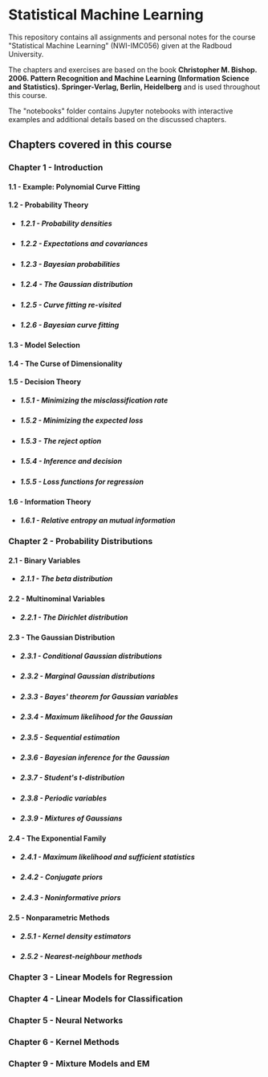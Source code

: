 # Statistical Machine Learning

This repository contains all assignments and personal notes for the course "Statistical Machine Learning" (NWI-IMC056) given at the Radboud University. 

The chapters and exercises are based on the book **Christopher M. Bishop. 2006. Pattern Recognition and Machine Learning (Information Science and Statistics). Springer-Verlag, Berlin, Heidelberg** and is used throughout this course.

The "notebooks" folder contains Jupyter notebooks with interactive examples and additional details based on the discussed chapters.


## Chapters covered in this course

### Chapter 1 - Introduction

#### 1.1 - Example: Polynomial Curve Fitting

#### 1.2 - Probability Theory

* ##### 1.2.1 - Probability densities
* ##### 1.2.2 - Expectations and covariances
* ##### 1.2.3 - Bayesian probabilities
* ##### 1.2.4 - The Gaussian distribution
* ##### 1.2.5 - Curve fitting re-visited
* ##### 1.2.6 - Bayesian curve fitting

#### 1.3 - Model Selection
#### 1.4 - The Curse of Dimensionality
#### 1.5 - Decision Theory

* ##### 1.5.1 - Minimizing the misclassification rate
* ##### 1.5.2 - Minimizing the expected loss
* ##### 1.5.3 - The reject option
* ##### 1.5.4 - Inference and decision
* ##### 1.5.5 - Loss functions for regression

#### 1.6 - Information Theory

* ##### 1.6.1 - Relative entropy an mutual information





### Chapter 2 - Probability Distributions

#### 2.1 - Binary Variables

* ##### 2.1.1 - The beta distribution

#### 2.2 - Multinominal Variables

* ##### 2.2.1 - The Dirichlet distribution

#### 2.3 - The Gaussian Distribution

* ##### 2.3.1 - Conditional Gaussian distributions
* ##### 2.3.2 - Marginal Gaussian distributions
* ##### 2.3.3 - Bayes' theorem for Gaussian variables
* ##### 2.3.4 - Maximum likelihood for the Gaussian
* ##### 2.3.5 - Sequential estimation
* ##### 2.3.6 - Bayesian inference for the Gaussian
* ##### 2.3.7 - Student's t-distribution
* ##### 2.3.8 - Periodic variables
* ##### 2.3.9 - Mixtures of Gaussians

#### 2.4 - The Exponential Family

* ##### 2.4.1 - Maximum likelihood and sufficient statistics
* ##### 2.4.2 - Conjugate priors
* ##### 2.4.3 - Noninformative priors

#### 2.5 - Nonparametric Methods

* ##### 2.5.1 - Kernel density estimators
* ##### 2.5.2 - Nearest-neighbour methods




### Chapter 3 - Linear Models for Regression


### Chapter 4 - Linear Models for Classification



### Chapter 5 - Neural Networks



### Chapter 6 - Kernel Methods



### Chapter 9 - Mixture Models and EM



